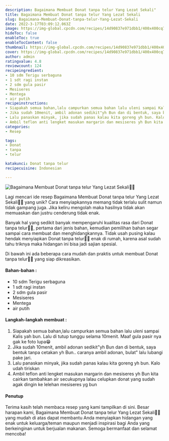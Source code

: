 ```yaml
---
description: Bagaimana Membuat Donat tanpa telur Yang Lezat Sekali"
title: Bagaimana Membuat Donat tanpa telur Yang Lezat Sekali
slug: Bagaimana-Membuat-Donat-tanpa-telur-Yang-Lezat-Sekali
date: 2022-3-17T03:09:12.063Z
image: https://img-global.cpcdn.com/recipes/14d90837e971dbb1/400x400cq70/photo.jpg
hideToc: false
enableToc: true
enableTocContent: false
thumbnail: https://img-global.cpcdn.com/recipes/14d90837e971dbb1/400x400cq70/photo.jpg
cover: https://img-global.cpcdn.com/recipes/14d90837e971dbb1/400x400cq70/photo.jpg
author: admin
ratingvalue: 4.8
reviewcount: 124
recipeingredient:
- 10 sdm Terigu serbaguna
- 1 sdt ragi instan
- 2 sdm gula pasir
- Mesiseres
- Mentega
- air putih
recipeinstructions:
- Siapakah semua bahan,lalu campurkan semua bahan lalu uleni sampai Kalis yah bun. Lalu di tutup tunggu selama 10menit. Maaf gula pasir nya gak ke foto lupa😁
- Jika sudah 10menit, ambil adonan sedikit"yh Bun dan di bentuk, saya bentuk tanpa cetakan yh Bun.. caranya ambil adonan, bulat" lalu lubangi pake jari.
- Lalu panaskan minyak, jika sudah panas kalau kita goreng yh bun. Kalo udah tiriskan
- Ambil teflon anti lengket masukan margarin dan mesiseres yh Bun kita cairkan tambahkan air secukupnya lalau celupkan donat yang sudah agak dingin ke lelehan mesiseres yg bun
categories:
- Resep

tags:
- Donat
- tanpa
- telur

katakunci: Donat tanpa telur
recipecuisine: Indonesian

---
```


![Bagaimana Membuat Donat tanpa telur Yang Lezat Sekali👩‍🍳](https://img-global.cpcdn.com/recipes/14d90837e971dbb1/400x400cq70/photo.jpg)

Lagi mencari ide resep Bagaimana Membuat Donat tanpa telur Yang Lezat Sekali👩‍🍳 yang unik? Cara menyiapkannya memang tidak terlalu sulit namun tidak gampang juga. Jika keliru mengolah maka hasilnya tidak akan memuaskan dan justru cenderung tidak enak.

Banyak hal yang sedikit banyak mempengaruhi kualitas rasa dari Donat tanpa telur👩‍🍳, pertama dari jenis bahan, kemudian pemilihan bahan segar sampai cara membuat dan menghidangkannya. Tidak usah pusing kalau hendak menyiapkan Donat tanpa telur👩‍🍳 enak di rumah, karena asal sudah tahu triknya maka hidangan ini bisa jadi sajian spesial.

Di bawah ini ada beberapa cara mudah dan praktis untuk membuat Donat tanpa telur👩‍🍳 yang siap dikreasikan.

<!--inarticleads1-->

#### Bahan-bahan :

- 10 sdm Terigu serbaguna
- 1 sdt ragi instan
- 2 sdm gula pasir
- Mesiseres
- Mentega
- air putih

<!--inarticleads2-->

#### Langkah-langkah membuat :

1. Siapakah semua bahan,lalu campurkan semua bahan lalu uleni sampai Kalis yah bun. Lalu di tutup tunggu selama 10menit. Maaf gula pasir nya gak ke foto lupa😁
1. Jika sudah 10menit, ambil adonan sedikit"yh Bun dan di bentuk, saya bentuk tanpa cetakan yh Bun.. caranya ambil adonan, bulat" lalu lubangi pake jari.
1. Lalu panaskan minyak, jika sudah panas kalau kita goreng yh bun. Kalo udah tiriskan
1. Ambil teflon anti lengket masukan margarin dan mesiseres yh Bun kita cairkan tambahkan air secukupnya lalau celupkan donat yang sudah agak dingin ke lelehan mesiseres yg bun

#### Penutup

Terima kasih telah membaca resep yang kami tampilkan di sini. Besar harapan kami, Bagaimana Membuat Donat tanpa telur Yang Lezat Sekali👩‍🍳 yang mudah di atas dapat membantu Anda menyiapkan hidangan yang enak untuk keluarga/teman maupun menjadi inspirasi bagi Anda yang berkeinginan untuk berjualan makanan. Semoga bermanfaat dan selamat mencoba!